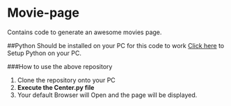 # Movie-page
Contains code to generate an awesome movies page.

##Python Should be installed on your PC for this code to work
[Click here](https://wiki.python.org/moin/BeginnersGuide/Download "Python Beginners section") to Setup Python on your PC.

###How to use the above repository
1. Clone the repository onto your PC
2. __Execute the Center.py file__
3. Your default Browser will Open and the page will be displayed.

